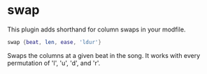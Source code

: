 # swap
This plugin adds shorthand for column swaps in your modfile.
```lua
swap {beat, len, ease, 'ldur'}
```
Swaps the columns at a given beat in the song.
It works with every permutation of 'l', 'u', 'd', and 'r'.
